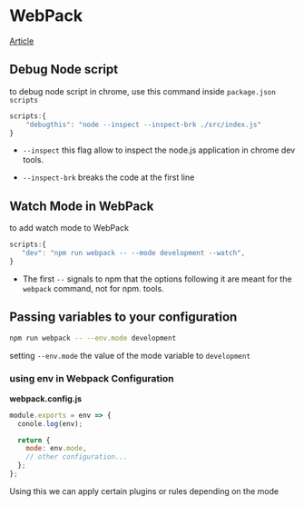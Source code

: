 # WebPack

[Article](https://medium.com/swlh/understand-basic-webpack-from-scratch-6a1976565ae0)

## Debug Node script

to debug node script in chrome, use this command inside `package.json scripts`

```javascript
scripts:{
    "debugthis": "node --inspect --inspect-brk ./src/index.js"
}
```

- `--inspect` this flag allow to inspect the node.js application in chrome dev tools.

- `--inspect-brk` breaks the code at the first line

## Watch Mode in WebPack

to add watch mode to WebPack

```javascript
scripts:{
   "dev": "npm run webpack -- --mode development --watch",
}
```

- The first `--` signals to npm that the options following it are meant for the `webpack` command, not for npm. tools.

## Passing variables to your configuration

```bash
npm run webpack -- --env.mode development
```

setting `--env.mode` the value of the mode variable to `development`

### using env in Webpack Configuration

**webpack.config.js**

```javascript
module.exports = env => {
  conole.log(env);

  return {
    mode: env.mode,
    // other configuration...
  };
};
```

Using this we can apply certain plugins or rules depending on the mode

